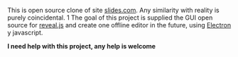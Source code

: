 This is open source clone of site [slides.com](https://slides.com/). Any similarity with reality is purely coincidental. 1
The goal of this project is supplied the GUI open source for [reveal.js](http://lab.hakim.se/reveal-js) and create one offline editor in the future, using [Electron](http://electron.atom.io/) y javascript.

**I need help with this project, any help is welcome**